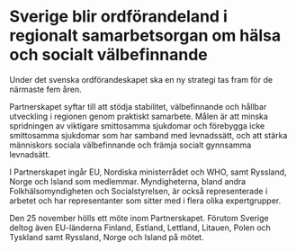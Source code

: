 # Sverige blir ordförandeland i regionalt samarbetsorgan om hälsa och socialt välbefinnande

Under det svenska ordförandeskapet ska en ny strategi tas fram för de närmaste fem åren.

Partnerskapet syftar till att stödja stabilitet, välbefinnande och hållbar utveckling i regionen genom praktiskt samarbete. Målen är att minska spridningen av viktigare smittosamma sjukdomar och förebygga icke smittosamma sjukdomar som har samband med levnadssätt, och att stärka människors sociala välbefinnande och främja socialt gynnsamma levnadsätt.

I Partnerskapet ingår EU, Nordiska ministerrådet och WHO, samt Ryssland, Norge och Island som medlemmar. Myndigheterna, bland andra Folkhälsomyndigheten och Socialstyrelsen, är också representerade i arbetet och har representanter som sitter med i flera olika expertgrupper.

Den 25 november hölls ett möte inom Partnerskapet. Förutom Sverige deltog även EU\-länderna Finland, Estland, Lettland, Litauen, Polen och Tyskland samt Ryssland, Norge och Island på mötet.
